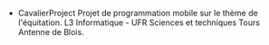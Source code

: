 - CavalierProject
Projet de programmation mobile sur le thème de l'équitation.
L3 Informatique - UFR Sciences et techniques Tours Antenne de Blois.
